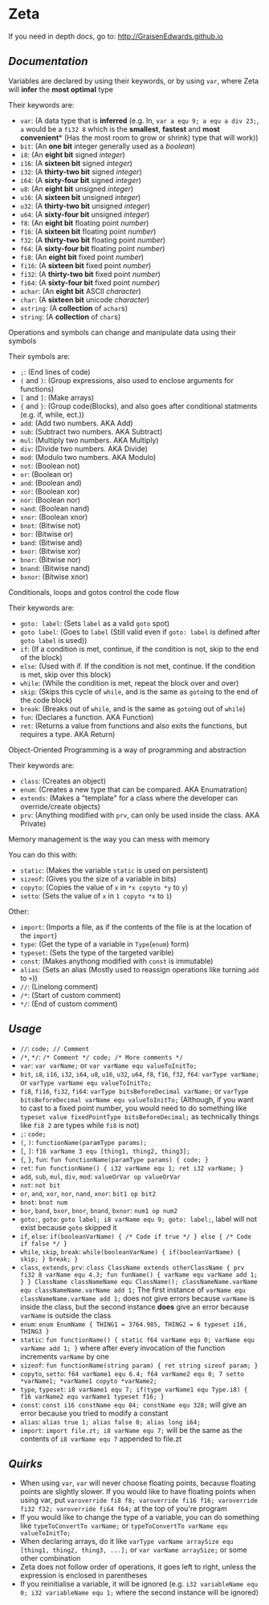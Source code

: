 Zeta
====

If you need in depth docs, go to: http://GraisenEdwards.github.io

_Documentation_
---------------
Variables are declared by using their keywords, or by using `var`, where Zeta will **infer** the **most optimal** type

Their keywords are:

* `var`: (A data type that is **inferred** (e.g. In, `var a equ 9; a equ a div 23;`, `a` would be a `fi32 8` which is the **smallest**, **fastest** and **most convenient*** (Has the most room to grow or shrink) type that will work))
* `bit`: (An **one bit** integer generally used as a _boolean_)
* `i8`: (An **eight bit** signed _integer_)
* `i16`: (A **sixteen bit** signed _integer_)
* `i32`: (A **thirty-two bit** signed _integer_)
* `i64`: (A **sixty-four bit** signed _integer_)
* `u8`: (An **eight bit** unsigned _integer_)
* `u16`: (A **sixteen bit** unsigned _integer_)
* `u32`: (A **thirty-two bit** unsigned _integer_)
* `u64`: (A **sixty-four bit** unsigned _integer_)
* `f8`: (An **eight bit** floating point _number_)
* `f16`: (A **sixteen bit** floating point _number_)
* `f32`: (A **thirty-two bit** floating point _number_)
* `f64`: (A **sixty-four bit** floating point _number_)
* `fi8`: (An **eight bit** fixed point _number_)
* `fi16`: (A **sixteen bit** fixed point _number_)
* `fi32`: (A **thirty-two bit** fixed point _number_)
* `fi64`: (A **sixty-four bit** fixed point _number_)
* `achar`: (An **eight bit** ASCII _character_)
* `char`: (A **sixteen bit** unicode _character_)
* `astring`: (A **collection** of `achar`s)
* `string`: (A **collection** of `char`s)

Operations and symbols can change and manipulate data using their symbols

Their symbols are:

* `;`: (End lines of code)
* `(` and `)`: (Group expressions, also used to enclose arguments for functions)
* `[` and `]`: (Make arrays)
* `{` and `}`: (Group code(Blocks), and also goes after conditional statments (e.g. if, while, ect.))
* `add`: (Add two numbers. AKA Add)
* `sub`: (Subtract two numbers. AKA Subtract)
* `mul`: (Multiply two numbers. AKA Multiply)
* `div`: (Divide two numbers. AKA Divide)
* `mod`: (Modulo two numbers. AKA Modulo)
* `not`: (Boolean not)
* `or`: (Boolean or)
* `and`: (Boolean and)
* `xor`: (Boolean xor)
* `nor`: (Boolean nor)
* `nand`: (Boolean nand)
* `xnor`: (Boolean xnor)
* `bnot`: (Bitwise not)
* `bor`: (Bitwise or)
* `band`: (Bitwise and)
* `bxor`: (Bitwise xor)
* `bnor`: (Bitwise nor)
* `bnand`: (Bitwise nand)
* `bxnor`: (Bitwise xnor)

Conditionals, loops and gotos control the code flow

Their keywords are:

* `goto: label`: (Sets `label` as a valid `goto` spot)
* `goto label`: (Goes to `label` (Still valid even if `goto: label` is defined after `goto label` is used))
* `if`: (If a condition is met, continue, if the condition is not, skip to the end of the block)
* `else`: (Used with if. If the condition is not met, continue. If the condition is met, skip over this block)
* `while`: (While the condition is met, repeat the block over and over)
* `skip`: (Skips this cycle of `while`, and is the same as `goto`ing to the end of the code block)
* `break`: (Breaks out of `while`, and is the same as `goto`ing out of `while`)
* `fun`: (Declares a function. AKA Function)
* `ret`: (Returns a value from functions and also exits the functions, but requires a type. AKA Return)

Object-Oriented Programming is a way of programming and abstraction

Their keywords are:

* `class`: (Creates an object)
* `enum`: (Creates a new type that can be compared. AKA Enumatration)
* `extends`: (Makes a "template" for a class where the developer can override/create objects)
* `prv`: (Anything modified with `prv`, can only be used inside the class. AKA Private)

Memory management is the way you can mess with memory

You can do this with:

* `static`: (Makes the variable `static` is used on persistent)
* `sizeof`: (Gives you the size of a variable in bits)
* `copyto`: (Copies the value of `x` in `*x copyto *y` to `y`)
* `setto`: (Sets the value of `x` in `1 copyto *x` to `1`)

Other:

* `import`: (Imports a file, as if the contents of the file is at the location of the `import`)
* `type`: (Get the type of a variable in `Type`(`enum`) form)
* `typeset`: (Sets the type of the targeted varible)
* `const`: (Makes anythong modified with `const` is immutable)
* `alias`: (Sets an alias (Mostly used to reassign operations like turning `add` to `+`))
* `//`: (Linelong comment)
* `/*`: (Start of custom comment)
* `*/`: (End of custom comment)

_Usage_
-------
* `//`: `code; // Comment`
* `/*`, `*/`: `/* Comment */ code; /* More comments */`
* `var`: `var varName;` or `var varName equ valueToInitTo;`
* `bit`, `i8`, `i16`, `i32`, `i64`, `u8`, `u16`, `u32`, `u64`, `f8`, `f16`, `f32`, `f64`: `varType varName;` or `varType varName equ valueToInitTo;`
* `fi8`, `fi16`, `fi32`, `fi64`: `varType bitsBeforeDecimal varName;` or `varType bitsBeforeDecimal varName equ valueToInitTo;` (Although, if you want to cast to a fixed point number, you would need to do something like `typeset value fixedPointType bitsBeforeDecimal;` as technically things like `fi8 2` are types while `fi8` is not)
* `;`: `code;`
* `(`, `)`: `functionName(paramType params);`
* `[`, `]`: `f16 varName 3 equ [thing1, thing2, thing3];`
* `{`, `}`, `fun`: `fun functionName(paramType params) { code; }`
* `ret`: `fun functionName() { i32 varName equ 1; ret i32 varName; }`
* `add`, `sub`, `mul`, `div`, `mod`: `valueOrVar op valueOrVar`
* `not`: `not bit`
* `or`, `and`, `xor`, `nor`, `nand`, `xnor`: `bit1 op bit2`
* `bnot`: `bnot num`
* `bor`, `band`, `bxor`, `bnor`, `bnand`, `bxnor`: `num1 op num2`
* `goto:`, `goto`: `goto label; i8 varName equ 9; goto: label;`, label will not exist because `goto` skipped it
* `if`, `else`: `if(booleanVarName) { /* Code if true */ } else { /* Code if false */ }`
* `while`, `skip`, `break`: `while(booleanVarName) { if(booleanVarName) { skip; } break; }`
* `class`, `extends`, `prv`: `class ClassName extends otherClassName { prv fi32 8 varName equ 4.3; fun funName() { varName equ varName add 1; } } ClassName classNameName equ ClassName(); classNameName.varName equ classNameName.varName add 1;` The first instance of `varName equ classNameName.varName add 1;` does not give errors because `varName` is inside the class, but the second instance **does** give an error because `varName` is outside the class
* `enum`: `enum EnumName { THING1 = 3764.985, THING2 = 6 typeset i16, THING3 }`
* `static`: `fun functionName() { static f64 varName equ 0; varName equ varName add 1; }` where after every invocation of the function increments `varName` by one
* `sizeof`: `fun functionName(string param) { ret string sizeof param; }`
* `copyto`, `setto`: `f64 varName1 equ 6.4; f64 varName2 equ 0; 7 setto *varName1; *varName1 copyto *varName2;`
* `type`, `typeset`: `i8 varName1 equ 7; if(type varName1 equ Type.i8) { f16 varName2 equ varName1 typeset f16; }`
* `const`: `const i16 constName equ 84; constName equ 328;` will give an error because you tried to modify a constant
* `alias`: `alias true 1; alias false 0; alias long i64;`
* `import`: `import file.zt; i8 varName equ 7;` will be the same as the contents of `i8 varName equ 7` appended to file.zt

_Quirks_
--------
* When using `var`, `var` will never choose floating points, because floating points are slightly slower. If you would like to have floating points when using var, put `varoverride fi8 f8; varoverride fi16 f16; varoverride fi32 f32; varoverride fi64 f64;` at the top of you're program
* If you would like to change the type of a variable, you can do something like `typeToConvertTo varName;` or `typeToConvertTo varName equ valueToInitTo;`
* When declaring arrays, do it like `varType varName arraySize equ [thing1, thing2, thing3, ...];` or `var varName arraySize;` or some other combination
* Zeta does not follow order of operations, it goes left to right, unless the expression is enclosed in parentheses
* If you reinitialise a variable, it will be ignored (e.g. `i32 variableName equ 0; i32 variableName equ 1;` where the second instance will be ignored)

